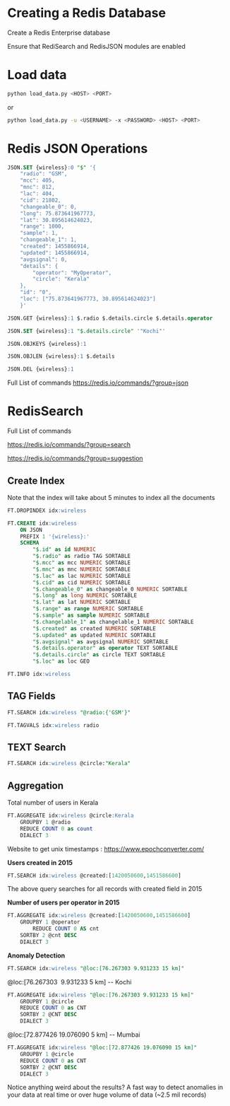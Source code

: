 
# Creating a Redis Database

Create a Redis Enterprise database

Ensure that RediSearch and RedisJSON modules are enabled

# Load data

```bash
python load_data.py <HOST> <PORT>
```
or

```bash
python load_data.py -u <USERNAME> -x <PASSWORD> <HOST> <PORT>
```

# Redis JSON Operations

```sql
JSON.SET {wireless}:0 "$" '{
	"radio": "GSM",
	"mcc": 405,
	"mnc": 812,
	"lac": 404,
	"cid": 21802,
	"changeable_0": 0,
	"long": 75.873641967773,
	"lat": 30.895614624023,
	"range": 1000,
	"sample": 1,
	"changeable_1": 1,
	"created": 1455866914,
	"updated": 1455866914,
	"avgsignal": 0,
	"details": {
		"operator": "MyOperator",
		"circle": "Kerala"
	},
	"id": "0",
	"loc": ["75.873641967773, 30.895614624023"]
	}'
```

```sql
JSON.GET {wireless}:1 $.radio $.details.circle $.details.operator
```

```sql
JSON.SET {wireless}:1 "$.details.circle" '"Kochi"'
```

```sql
JSON.OBJKEYS {wireless}:1
```

```sql
JSON.OBJLEN {wireless}:1 $.details
```

```sql
JSON.DEL {wireless}:1
```

Full List of commands
https://redis.io/commands/?group=json

# RedisSearch

Full List of commands

https://redis.io/commands/?group=search

https://redis.io/commands/?group=suggestion

## Create Index

Note that the index will take about 5 minutes to index all the documents

```sql
FT.DROPINDEX idx:wireless

FT.CREATE idx:wireless
	ON JSON
	PREFIX 1 '{wireless}:'
	SCHEMA
		"$.id" as id NUMERIC
		"$.radio" as radio TAG SORTABLE
		"$.mcc" as mcc NUMERIC SORTABLE
		"$.mnc" as mnc NUMERIC SORTABLE
		"$.lac" as lac NUMERIC SORTABLE
		"$.cid" as cid NUMERIC SORTABLE
		"$.changeable_0" as changeable_0 NUMERIC SORTABLE
		"$.long" as long NUMERIC SORTABLE
		"$.lat" as lat NUMERIC SORTABLE
		"$.range" as range NUMERIC SORTABLE
		"$.sample" as sample NUMERIC SORTABLE
		"$.changelable_1" as changelable_1 NUMERIC SORTABLE
		"$.created" as created NUMERIC SORTABLE
		"$.updated" as updated NUMERIC SORTABLE
		"$.avgsignal" as avgsignal NUMERIC SORTABLE
		"$.details.operator" as operator TEXT SORTABLE
		"$.details.circle" as circle TEXT SORTABLE
		"$.loc" as loc GEO

FT.INFO idx:wireless
```

## TAG Fields 
```sql
FT.SEARCH idx:wireless "@radio:{'GSM'}"
```

```sql
FT.TAGVALS idx:wireless radio
```

## TEXT Search

```sql
FT.SEARCH idx:wireless @circle:"Kerala"
```


## Aggregation

Total number of users in Kerala

```sql
FT.AGGREGATE idx:wireless @circle:Kerala
	GROUPBY 1 @radio
	REDUCE COUNT 0 as count
    DIALECT 3
```
Website to get unix timestamps : https://www.epochconverter.com/

**Users created in 2015**

```sql
FT.SEARCH idx:wireless @created:[1420050600,1451586600]
```
The above query searches for all records with created field in 2015


**Number of users per operator in 2015**

```sql
FT.AGGREGATE idx:wireless @created:[1420050600,1451586600]
	GROUPBY 1 @operator 
		REDUCE COUNT 0 AS cnt 
	SORTBY 2 @cnt DESC
    DIALECT 3
```

**Anomaly Detection**

```sql
FT.SEARCH idx:wireless "@loc:[76.267303 9.931233 15 km]"
```

@loc:[76.267303  9.931233 5 km] -- Kochi

```sql
FT.AGGREGATE idx:wireless "@loc:[76.267303 9.931233 15 km]"
	GROUPBY 1 @circle
	REDUCE COUNT 0 as CNT
	SORTBY 2 @CNT DESC
    DIALECT 3
```

@loc:[72.877426 19.076090 5 km] -- Mumbai
```sql
FT.AGGREGATE idx:wireless "@loc:[72.877426 19.076090 15 km]"
	GROUPBY 1 @circle
	REDUCE COUNT 0 as CNT
	SORTBY 2 @CNT DESC
    DIALECT 3
```

Notice anything weird about the results? A fast way to detect anomalies in your data at real time or over huge volume of data (~2.5 mil records)
